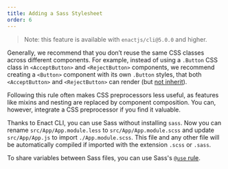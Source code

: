 ```yaml
---
title: Adding a Sass Stylesheet
order: 6
---
```


> Note: this feature is available with `enactjs/cli@5.0.0` and higher.

Generally, we recommend that you don’t reuse the same CSS classes across different components. For example, instead of using a `.Button` CSS class in `<AcceptButton>` and `<RejectButton>` components, we recommend creating a `<Button>` component with its own `.Button` styles, that both `<AcceptButton>` and `<RejectButton>` can render (but [not inherit](https://facebook.github.io/react/docs/composition-vs-inheritance.html)).

Following this rule often makes CSS preprocessors less useful, as features like mixins and nesting are replaced by component composition. You can, however, integrate a CSS preprocessor if you find it valuable.

Thanks to Enact CLI, you can use Sass without installing `sass`.
Now you can rename `src/App/App.module.less` to `src/App/App.module.scss` and update `src/App/App.js` to import `./App.module.scss`.
This file and any other file will be automatically compiled if imported with the extension `.scss` or `.sass`.

To share variables between Sass files, you can use Sass's [`@use` rule](https://sass-lang.com/documentation/at-rules/use).
